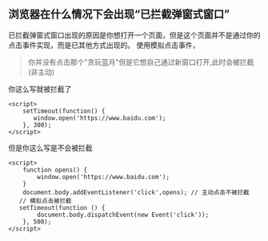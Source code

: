 ## 浏览器在什么情况下会出现“已拦截弹窗式窗口”

已拦截弹窗式窗口出现的原因是你想打开一个页面，但是这个页面并不是通过你的点击事件实现，而是已其他方式出现的。
使用模拟点击事件，
> 你并没有点击那个"贪玩蓝月"但是它想自己通过新窗口打开,此时会被拦截(非主动)

你这么写就被拦截了
```
<script>
    setTimeout(function() {
       window.open('https://www.baidu.com');
    }, 300);
</script>
```

但是你这么写是不会被拦截
```
<script>
    function opens() {
        window.open('https://www.baidu.com');
    }
    document.body.addEventListener('click',opens); // 主动点击不被拦截
   // 模拟点击被拦截
   setTimeout(function () {
        document.body.dispatchEvent(new Event('click'));
    }, 500);
</script>
```